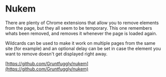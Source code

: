 # Nukem

There are plenty of Chrome extensions that allow you to remove
elements from the page, but they all seem to be temporary. This
one remembers whats been removed, and removes it whenever the
page is loaded again.

Wildcards can be used to make it work on multiple pages from
the same site (for example) and an optional delay can be set in
case the element you want to remove doesn't get displayed right
away.

[https://github.com/Gruntfuggly/nukem](https://github.com/Gruntfuggly/nukem)